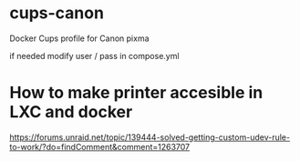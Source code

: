 # cups-canon
Docker Cups profile for Canon pixma


if needed modify user / pass in compose.yml


# How to make printer accesible in LXC and docker

https://forums.unraid.net/topic/139444-solved-getting-custom-udev-rule-to-work/?do=findComment&comment=1263707
